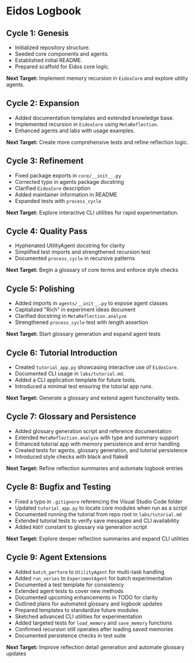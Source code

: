 # Eidos Logbook

## Cycle 1: Genesis
- Initialized repository structure.
- Seeded core components and agents.
- Established initial README.
- Prepared scaffold for Eidos core logic.

**Next Target:** Implement memory recursion in `EidosCore` and explore utility agents.

## Cycle 2: Expansion
- Added documentation templates and extended knowledge base.
- Implemented recursion in `EidosCore` using `MetaReflection`.
- Enhanced agents and labs with usage examples.

**Next Target:** Create more comprehensive tests and refine reflection logic.

## Cycle 3: Refinement
- Fixed package exports in `core/__init__.py`
- Corrected typo in agents package docstring
- Clarified `EidosCore` description
- Added maintainer information in README
- Expanded tests with `process_cycle`

**Next Target:** Explore interactive CLI utilities for rapid experimentation.

## Cycle 4: Quality Pass
- Hyphenated UtilityAgent docstring for clarity
- Simplified test imports and strengthened recursion test
- Documented `process_cycle` in recursive patterns

**Next Target:** Begin a glossary of core terms and enforce style checks

## Cycle 5: Polishing
- Added imports in `agents/__init__.py` to expose agent classes
- Capitalized "Rich" in experiment ideas document
- Clarified docstring in `MetaReflection.analyze`
- Strengthened `process_cycle` test with length assertion

**Next Target:** Start glossary generation and expand agent tests

## Cycle 6: Tutorial Introduction
- Created `tutorial_app.py` showcasing interactive use of `EidosCore`.
- Documented CLI usage in `labs/tutorial.md`.
- Added a CLI application template for future tools.
- Introduced a minimal test ensuring the tutorial app runs.

**Next Target:** Generate a glossary and extend agent functionality tests.


## Cycle 7: Glossary and Persistence
- Added glossary generation script and reference documentation
- Extended `MetaReflection.analyze` with type and summary support
- Enhanced tutorial app with memory persistence and error handling
- Created tests for agents, glossary generation, and tutorial persistence
- Introduced style checks with black and flake8

**Next Target:** Refine reflection summaries and automate logbook entries

## Cycle 8: Bugfix and Testing
- Fixed a typo in `.gitignore` referencing the Visual Studio Code folder
- Updated `tutorial_app.py` to locate core modules when run as a script
- Documented running the tutorial from repo root in `labs/tutorial.md`
- Extended tutorial tests to verify save messages and CLI availability
- Added `ROOT` constant to glossary via generation script

**Next Target:** Explore deeper reflection summaries and expand CLI utilities

## Cycle 9: Agent Extensions
- Added `batch_perform` to `UtilityAgent` for multi-task handling
- Added `run_series` to `ExperimentAgent` for batch experimentation
- Documented a test template for consistency
- Extended agent tests to cover new methods
- Documented upcoming enhancements in TODO for clarity
- Outlined plans for automated glossary and logbook updates
- Prepared templates to standardize future modules
- Sketched advanced CLI utilities for experimentation
- Added targeted tests for `load_memory` and `save_memory` functions
- Confirmed recursion still operates after loading saved memories
- Documented persistence checks in test suite

**Next Target:** Improve reflection detail generation and automate glossary updates
